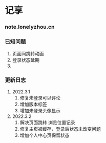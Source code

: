 # 记享
### note.lonelyzhou.cn

### 已知问题
1. 页面间跳转动画
2. 登录状态延期
3. 

### 更新日志
1. 2022.3.1
   1. 修复未登录可以评论
   2. 增加版本标签
   3. 增加未登录头像显示
2. 2022.3.2
   1. 解决页面跳转 浏览位置记录
   2. 修复主页被缓存，登录后状态未改变问题
   3. 增加个人中心页保留状态